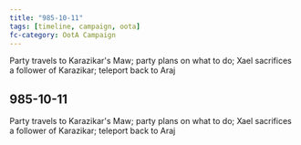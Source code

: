 ```yaml
---
title: "985-10-11"
tags: [timeline, campaign, oota]
fc-category: OotA Campaign
---
```

<span class='ob-timelines'
	data-date='985-10-11-00'
	data-title='Campaign: NAGA Adventures'
	data-class='orange'> Party travels to Karazikar's Maw; party plans on what to do; Xael sacrifices a follower of Karazikar; teleport back to Araj </span>
## 985-10-11
Party travels to Karazikar's Maw; party plans on what to do; Xael sacrifices a follower of Karazikar; teleport back to Araj
